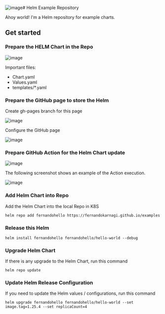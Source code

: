 ![image](https://github.com/fernandokarnagi/examples/assets/15156095/4fcd4e8d-00cd-4e9c-9ba3-01c5ae844597)# Helm Example Repository

Ahoy world! I'm a Helm repository for example charts.

## Get started

### Prepare the HELM Chart in the Repo

![image](https://github.com/fernandokarnagi/examples/assets/15156095/97dfa4ca-f84e-41d6-b332-d57c51641463)

Important files:
* Chart.yaml
* Values.yaml
* templates/*.yaml

### Prepare the GitHub page to store the Helm

Create gh-pages branch for this page

![image](https://github.com/fernandokarnagi/examples/assets/15156095/2017c17f-80d6-4f36-86a5-9d204249545d)

Configure the GitHub page

![image](https://github.com/fernandokarnagi/examples/assets/15156095/f2808081-adf6-4b08-8bb6-b58a5a74964d)

### Prepare GitHub Action for the Helm Chart update

![image](https://github.com/fernandokarnagi/examples/assets/15156095/4aa978ed-d65d-40e9-81a3-ce802c9906f9)

The following screenshot shows an example of the Action execution.

![image](https://github.com/fernandokarnagi/examples/assets/15156095/8e40b3e7-5469-44d8-97e0-b0a04899a724)

### Add Helm Chart into Repo

Add the Helm Chart into the local Repo in K8S

```
helm repo add fernandohello https://fernandokarnagi.github.io/examples
```

### Release this Helm

```
helm install fernandohello fernandohello/hello-world --debug
```

### Upgrade Helm Chart

If there is any upgrade to the Helm Chart, run this command

```
helm repo update
```

### Update Helm Release Configuration

If you need to update the Helm values / configurations, run this command

```
helm upgrade fernandohello fernandohello/hello-world --set image.tag=1.25.4 --set replicaCount=4
```
